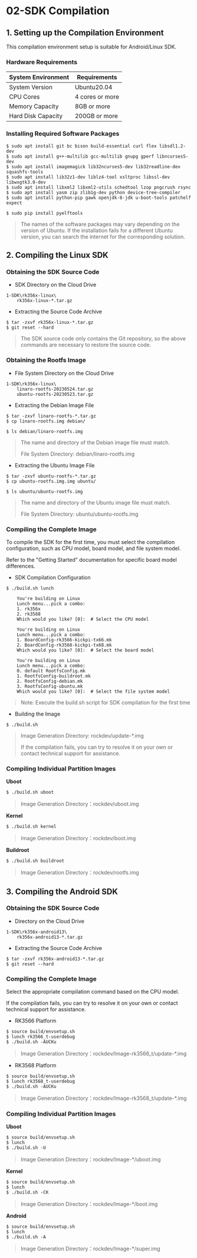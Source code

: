 # 02-SDK Compilation






## 1.  Setting up the Compilation Environment

This compilation environment setup is suitable for Android/Linux SDK.

### Hardware Requirements

| System Environment   | Requirements          |
| ------ | ----------- |
| System Version   | Ubuntu20.04 |
| CPU Cores | 4 cores or more        |
| Memory Capacity   | 8GB or more       |
| Hard Disk Capacity   | 200GB or more     |



### Installing Required Software Packages

```
$ sudo apt install git bc bison build-essential curl flex libsdl1.2-dev 
$ sudo apt install g++-multilib gcc-multilib gnupg gperf libncurses5-dev 
$ sudo apt install imagemagick lib32ncurses5-dev lib32readline-dev squashfs-tools 
$ sudo apt install lib32z1-dev liblz4-tool xsltproc libssl-dev libwxgtk3.0-dev 
$ sudo apt install libxml2 libxml2-utils schedtool lzop pngcrush rsync 
$ sudo apt install yasm zip zlib1g-dev python device-tree-compiler 
$ sudo apt install python-pip gawk openjdk-8-jdk u-boot-tools patchelf expect

$ sudo pip install pyelftools
```

> The names of the software packages may vary depending on the version of Ubuntu. If the installation fails for a different Ubuntu version, you can search the internet for the corresponding solution.





## 2. Compiling the Linux SDK

### Obtaining the SDK Source Code

* SDK Directory on the Cloud Drive

```
1-SDK\rk356x-linux\
	rk356x-linux-*.tar.gz
```



* Extracting the Source Code Archive

```
$ tar -zxvf rk356x-linux-*.tar.gz
$ git reset --hard
```

> The SDK source code only contains the Git repository, so the above commands are necessary to restore the source code.



### Obtaining the Rootfs Image

* File System Directory on the Cloud Drive

```
1-SDK\rk356x-linux\
	linaro-rootfs-20230524.tar.gz
	ubuntu-rootfs-20230523.tar.gz
```



* Extracting the Debian Image File

```
$ tar -zxvf linaro-rootfs-*.tar.gz
$ cp linaro-rootfs.img debian/

$ ls debian/linaro-rootfs.img
```

> The name and directory of the Debian image file must match.
>
> File System Directory: debian/linaro-rootfs.img



* Extracting the Ubuntu Image File

```
$ tar -zxvf ubuntu-rootfs-*.tar.gz
$ cp ubuntu-rootfs.img.img ubuntu/

$ ls ubuntu/ubuntu-rootfs.img
```

> The name and directory of the Ubuntu image file must match.
>
> File System Directory: ubuntu/ubuntu-rootfs.img



### Compiling the Complete Image

To compile the SDK for the first time, you must select the compilation configuration, such as CPU model, board model, and file system model.

Refer to the "Getting Started" documentation for specific board model differences.



* SDK Compilation Configuration

```
$ ./build.sh lunch
	
    You're building on Linux
    Lunch menu...pick a combo:
    1. rk356x
    2. rk3588
    Which would you like? [0]:	# Select the CPU model

    You're building on Linux
    Lunch menu...pick a combo:
	1. BoardConfig-rk3566-kickpi-tx66.mk
	2. BoardConfig-rk3568-kickpi-tx68.mk
    Which would you like? [0]:	# Select the board model

    You're building on Linux
    Lunch menu...pick a combo:
    0. default RootfsConfig.mk
    1. RootfsConfig-buildroot.mk
    2. RootfsConfig-debian.mk
    3. RootfsConfig-ubuntu.mk
    Which would you like? [0]:	# Select the file system model
```

> Note: Execute the build.sh script for SDK compilation for the first time



* Building the Image

```
$ ./build.sh
```

> Image Generation Directory: rockdev/update-*.img
>
> If the compilation fails, you can try to resolve it on your own or contact technical support for assistance.



### Compiling Individual Partition Images

**Uboot**

```
$ ./build.sh uboot
```

> Image Generation Directory：rockdev/uboot.img



**Kernel**

```
$ ./build.sh kernel
```

> Image Generation Directory：rockdev/boot.img



**Buildroot**

```
$ ./build.sh buildroot
```

> Image Generation Directory：rockdev/rootfs.img





## 3.  Compiling the Android SDK

### Obtaining the SDK Source Code

* Directory on the Cloud Drive

```
1-SDK\rk356x-android13\
	rk356x-android13-*.tar.gz
```



* Extracting the Source Code Archive

```
$ tar -zxvf rk356x-android13-*.tar.gz
$ git reset --hard
```



### Compiling the Complete Image

Select the appropriate compilation command based on the CPU model.

If the compilation fails, you can try to resolve it on your own or contact technical support for assistance.



* RK3566 Platform

```
$ source build/envsetup.sh
$ lunch rk3566_t-userdebug
$ ./build.sh -AUCKu 
```

> Image Generation Directory：rockdev/Image-rk3566\_t/update-\*.img



* RK3568 Platform

```
$ source build/envsetup.sh
$ lunch rk3568_t-userdebug
$ ./build.sh -AUCKu
```

> Image Generation Directory：rockdev/Image-rk3568\_t/update-\*.img



### Compiling Individual Partition Images

**Uboot**

```
$ source build/envsetup.sh
$ lunch
$ ./build.sh -U
```

> Image Generation Directory：rockdev/Image-\*/uboot.img



**Kernel**

```
$ source build/envsetup.sh
$ lunch
$ ./build.sh -CK
```

> Image Generation Directory：rockdev/Image-\*/boot.img



**Android**

```
$ source build/envsetup.sh
$ lunch
$ ./build.sh -A
```

> Image Generation Directory：rockdev/Image-\*/super.img
